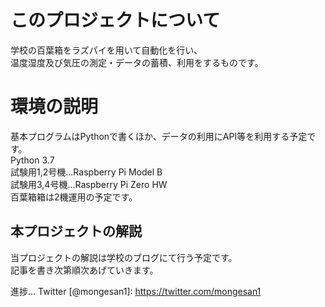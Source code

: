 このプロジェクトについて  
===
学校の百葉箱をラズパイを用いて自動化を行い、  
温度湿度及び気圧の測定・データの蓄積、利用をするものです。  

環境の説明
===  
基本プログラムはPythonで書くほか、データの利用にAPI等を利用する予定です。  
Python 3.7  
試験用1,2号機...Raspberry Pi Model B  
試験用3,4号機...Raspberry Pi Zero HW  
百葉箱箱は2機運用の予定です。  

本プロジェクトの解説
---  
当プロジェクトの解説は学校のブログにて行う予定です。  
記事を書き次第順次あげていきます。  

進捗... Twitter [@mongesan1]: https://twitter.com/mongesan1